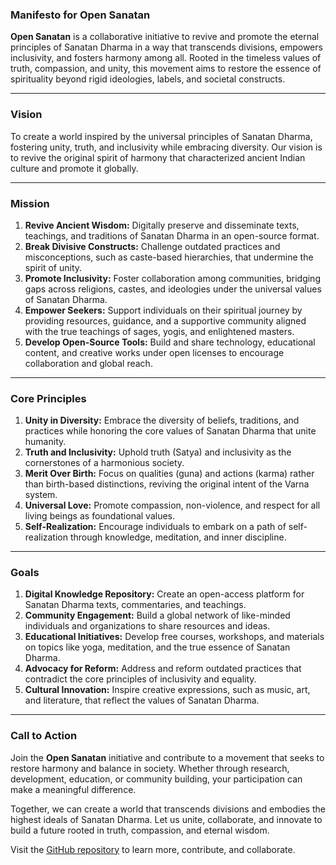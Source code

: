 ### Manifesto for Open Sanatan

**Open Sanatan** is a collaborative initiative to revive and promote the eternal principles of Sanatan Dharma in a way that transcends divisions, empowers inclusivity, and fosters harmony among all. Rooted in the timeless values of truth, compassion, and unity, this movement aims to restore the essence of spirituality beyond rigid ideologies, labels, and societal constructs.

---

### **Vision**

To create a world inspired by the universal principles of Sanatan Dharma, fostering unity, truth, and inclusivity while embracing diversity. Our vision is to revive the original spirit of harmony that characterized ancient Indian culture and promote it globally.

---

### **Mission**

1. **Revive Ancient Wisdom:** Digitally preserve and disseminate texts, teachings, and traditions of Sanatan Dharma in an open-source format.
2. **Break Divisive Constructs:** Challenge outdated practices and misconceptions, such as caste-based hierarchies, that undermine the spirit of unity.
3. **Promote Inclusivity:** Foster collaboration among communities, bridging gaps across religions, castes, and ideologies under the universal values of Sanatan Dharma.
4. **Empower Seekers:** Support individuals on their spiritual journey by providing resources, guidance, and a supportive community aligned with the true teachings of sages, yogis, and enlightened masters.
5. **Develop Open-Source Tools:** Build and share technology, educational content, and creative works under open licenses to encourage collaboration and global reach.

---

### **Core Principles**

1. **Unity in Diversity:** Embrace the diversity of beliefs, traditions, and practices while honoring the core values of Sanatan Dharma that unite humanity.
2. **Truth and Inclusivity:** Uphold truth (Satya) and inclusivity as the cornerstones of a harmonious society.
3. **Merit Over Birth:** Focus on qualities (guna) and actions (karma) rather than birth-based distinctions, reviving the original intent of the Varna system.
4. **Universal Love:** Promote compassion, non-violence, and respect for all living beings as foundational values.
5. **Self-Realization:** Encourage individuals to embark on a path of self-realization through knowledge, meditation, and inner discipline.

---

### **Goals**

1. **Digital Knowledge Repository:** Create an open-access platform for Sanatan Dharma texts, commentaries, and teachings.
2. **Community Engagement:** Build a global network of like-minded individuals and organizations to share resources and ideas.
3. **Educational Initiatives:** Develop free courses, workshops, and materials on topics like yoga, meditation, and the true essence of Sanatan Dharma.
4. **Advocacy for Reform:** Address and reform outdated practices that contradict the core principles of inclusivity and equality.
5. **Cultural Innovation:** Inspire creative expressions, such as music, art, and literature, that reflect the values of Sanatan Dharma.

---

### **Call to Action**

Join the **Open Sanatan** initiative and contribute to a movement that seeks to restore harmony and balance in society. Whether through research, development, education, or community building, your participation can make a meaningful difference.

Together, we can create a world that transcends divisions and embodies the highest ideals of Sanatan Dharma. Let us unite, collaborate, and innovate to build a future rooted in truth, compassion, and eternal wisdom.

Visit the [GitHub repository](https://github.com/gpism/open-sanatan/) to learn more, contribute, and collaborate.
